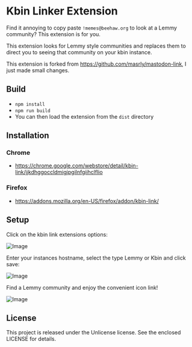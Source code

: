 # Kbin Linker Extension

Find it annoying to copy paste `!memes@beehaw.org` to look at a Lemmy community? This extension is for you.

This extension looks for Lemmy style communities and replaces them to direct you to seeing that community on your kbin instance.

This extension is forked from https://github.com/masrly/mastodon-link, I just made small changes.

## Build

- `npm install`
- `npm run build`
- You can then load the extension from the `dist` directory

## Installation

### Chrome
- https://chrome.google.com/webstore/detail/kbin-link/jjkdhggoccldmigjpgilnfgiihclflio

### Firefox
- https://addons.mozilla.org/en-US/firefox/addon/kbin-link/

## Setup

Click on the kbin link extensions options:

![Image](https://github.com/driccio98/kbin-link/blob/main/.github/images/iamge2.png)

Enter your instances hostname, select the type Lemmy or Kbin and click save:

![Image](https://github.com/driccio98/kbin-link/blob/main/.github/images/image3.png)

Find a Lemmy community and enjoy the convenient icon link! 

![Image](https://github.com/driccio98/kbin-link/blob/main/.github/images/image1.png?raw=true)

## License

This project is released under the Unlicense license. See the enclosed LICENSE for details.
